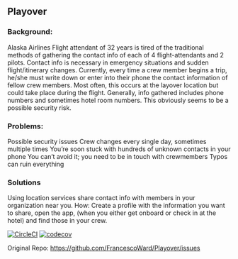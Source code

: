 ## Playover 

### Background: 
Alaska Airlines Flight attendant of 32 years is tired of the traditional methods of gathering the contact info of each of 4 flight-attendants and 2 pilots. Contact info is necessary in emergency situations and sudden flight/itinerary changes. Currently, every time a crew member begins a trip, he/she must write down or enter into their phone the contact information of fellow crew members. Most often, this occurs at the layover location but could take place during the flight. Generally, info gathered includes phone numbers and sometimes hotel room numbers. This obviously seems to be a possible security risk.

### Problems: 
Possible security issues
Crew changes every single day, sometimes multiple times
You’re soon stuck with hundreds of unknown contacts in your phone
You can’t avoid it; you need to be in touch with crewmembers 
Typos can ruin everything

### Solutions
Using location services share contact info with members in your organization near you. How: Create a profile with the information you want to share, open the app, (when you either get onboard or check in at the hotel) and find those in your crew.

[![CircleCI](https://circleci.com/gh/FrancescoWard/Playover/tree/master.svg?style=svg&circle-token=3bd258157a719f0ec81450278f49b39f0168a1e4)](https://circleci.com/gh/FrancescoWard/Playover/tree/master)
[![codecov](https://codecov.io/gh/FrancescoWard/Playover/branch/master/graph/badge.svg?token=rzxCiUSRNh)](https://codecov.io/gh/FrancescoWard/Playover)

Original Repo: https://github.com/FrancescoWard/Playover/issues
